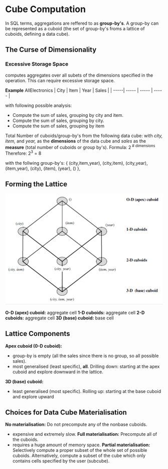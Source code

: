 # Cube Computation

In SQL terms, aggregations are reffered to as **group-by's**.
A group-by can be represented as a cuboid (the set of group-by's froms a lattice of cuboids, defining a data cube).

## The Curse of Dimensionality

### Excessive Storage Space
 computes aggregates over all subets of the dimensions specified in the operation. This can require excessive storage space.

**Example**
AllElectronics
| City | Item | Year | Sales |
| -----| ----- | ----- | ----- |

with following possible analysis:
- Compute the sum of sales, grouping by city and item.
- Compute the sum of sales, grouping by city.
- Compute the sum of sales, grouping by item

Total Number of cuboids/group-by's from the following data cube:
with _city, item,_ and _year,_ as the **dimensions** of the data cube and _sales_ as the **measure** (total number of cuboids or group by's).
Formula:
2<sup> # dimensions</sup>
Therefore:
2<sup>3</sup> = 8

with the follwing group-by's:
{ (city,item,year), (city,item), (city,year), (item,year), (city), (item), (year), () },

## Forming the Lattice

![Cuboid](../images/cuboid.png)

**O-D (apex) cuboid:** aggregate cell
**1-D cuboids:** aggregate cell
**2-D cuboids:** aggregate cell
**3D (base) cuboid:** base cell

## Lattice Components
**Apex cuboid (0-D cuboid):** 
- group-by is empty (all the sales since there is no group, so all possible sales).
- most generalised (least specific), **all**.
Drilling down: starting at the apex cuboid and explore downward in the lattice.

**3D (base) cuboid:**
- least generalised (most specific).
Rolling up: starting at the base cuboid and explore upward

## Choices for Data Cube Materialisation
**No materialisation:** Do not precompute any of the
nonbase cuboids.
- expensive and extremely slow.
**Full materialisation:** Precompute all of the cuboids.
- requires a huge amount of memory space.
**Partial materialisation:** Selectively compute a proper subset of the whole set of possible cuboids. Alternatively, compute a subset of the cube which only contains cells specified by the user (subcube).
